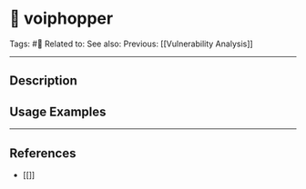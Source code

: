 # 💢 voiphopper
Tags: #💢
Related to: 
See also: 
Previous: [[Vulnerability Analysis]]

---
## Description


## Usage Examples


---
## References
- [[]]